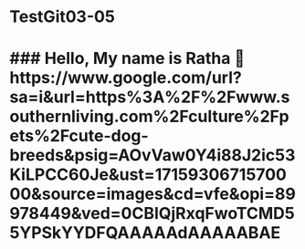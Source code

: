 # TestGit03-05
<h1 align="centerr">
### Hello, My name is Ratha 👋
https://www.google.com/url?sa=i&url=https%3A%2F%2Fwww.southernliving.com%2Fculture%2Fpets%2Fcute-dog-breeds&psig=AOvVaw0Y4i88J2ic53KiLPCC60Je&ust=1715930671570000&source=images&cd=vfe&opi=89978449&ved=0CBIQjRxqFwoTCMD55YPSkYYDFQAAAAAdAAAAABAE
